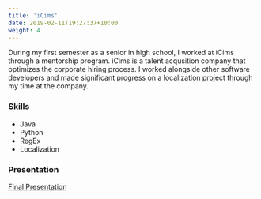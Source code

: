```yaml
---
title: 'iCims'
date: 2019-02-11T19:27:37+10:00
weight: 4
---
```


During my first semester as a senior in high school, I worked at iCims through a mentorship program. iCims is a talent acqusition company that optimizes the corporate hiring process. I worked alongside other software developers and made significant progress on a localization project through my time at the company.


### Skills

* Java
* Python
* RegEx
* Localization

### Presentation

[Final Presentation](https://docs.google.com/presentation/d/1nhvluC7iquiDXMjC40zkRew-ltJ1gcccUxBLz7PfUC0/edit?usp=sharing)